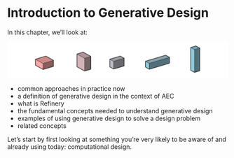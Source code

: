 # Introduction to Generative Design

In this chapter, we’ll look at:

![](../.gitbook/assets/intro.png)

* common approaches in practice now
* a definition of generative design in the context of AEC
* what is Refinery
* the fundamental concepts needed to understand generative design
* examples of using generative design to solve a design problem
* related concepts

Let’s start by first looking at something you’re very likely to be aware of and already using today: computational design.

